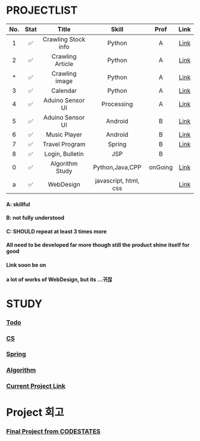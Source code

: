 # PROJECTLIST
|No.|Stat|Title|Skill|Prof|Link|
|:---:|:---:|:---:|:---:|:---:|:---:|
|1| :white_check_mark:| Crawling Stock info| Python | A|[Link](https://github.com/minchjung/StockCrawling)|
|2| :white_check_mark:| Crawling Article| Python | A |[Link](https://github.com/minchjung/crawImg)|
|*| ✅| Crawling image| Python|A|[Link](https://github.com/minchjung/crawling_image)|
|3| :white_check_mark:| Calendar| Python | A |[Link](https://github.com/minchjung/Calendar)|
|4| :white_check_mark:| Aduino Sensor UI| Processing | A |[Link](https://github.com/minchjung/processing3.0)|
|5| :white_check_mark:| Aduino Sensor UI| Android | B |[Link](https://github.com/minchjung/Android)|
|6| :white_check_mark:| Music Player| Android | B |[Link](https://github.com/minchjung/Android)|
|7| :white_check_mark:| Travel Program| Spring | B |[Link](https://github.com/minchjung/TravelProgram)|
|8| :white_check_mark:| Login, Bulletin| JSP | B ||
|0| :white_check_mark:| Algorithm Study| Python,Java,CPP | onGoing |[Link](https://github.com/minchjung/DataStructure)|
|a|:white_check_mark:| WebDesign|javascript, html, css||[Link](https://github.com/minchjung/WebDesign)|

#### A: skillful
#### B: not fully understood
#### C: SHOULD repeat at least 3 times more 
#### All need to be developed far more though still the product shine itself for good 
#### Link soon be on
#### a lot of works of WebDesign, but its ...귀찮

# STUDY
### [**Todo**](https://github.com/minchjung/PROJECTLIST/wiki/Aug)  
### [**CS**](https://github.com/minchjung/CSstudy)
### [**Spring**](https://github.com/minchjung/SpringStudy)  
### [**Algorithm**](https://github.com/minchjung/Algorithm)  
### [Current Project Link](https://github.com/minchjung/Weadresser)
# Project 회고
### [Final Project from CODESTATES](https://github.com/minchjung/retrospect-of-projec5.git)
